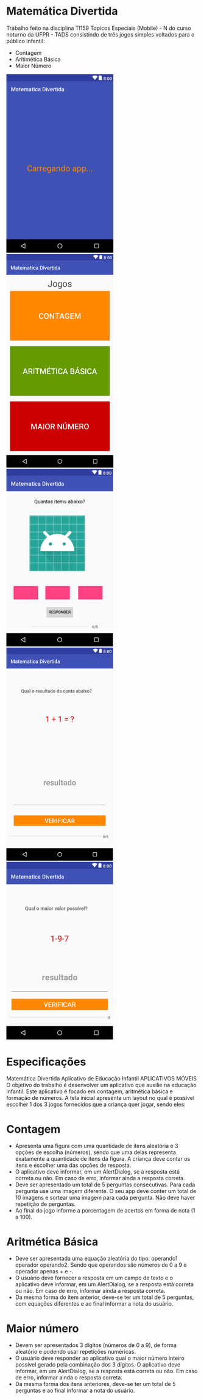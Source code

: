 # Matemática Divertida

Trabalho feito na disciplina TI159 Topicos Especiais (Mobile) - N do curso noturno da UFPR - TADS consistindo de três jogos simples voltados para o público infantil:

  - Contagem
  - Aritimética Básica
  - Maior Número


 <img src="/screenshots/MatematicaDivertidaSplashScreen.png" width="281"/> <img src="/screenshots/MatematicaDivertidaMain.png" width="281"/>
<img src="/screenshots/MatematicaDivertidaContagem.png" width="280"/> <img src="/screenshots/MatematicaDivertidaAritmetica.png" width="280"/> <img src="/screenshots/MatematicaDivertidaMaiorNumero.png" width="280" />



# Especificações
Matemática Divertida
Aplicativo de Educação Infantil
APLICATIVOS MÓVEIS
O objetivo do trabalho é desenvolver um aplicativo que auxilie na
educação infantil. Este aplicativo é focado em contagem, aritmética
básica e formação de números.
A tela inicial apresenta um layout no qual é possível escolher 1 dos 3
jogos fornecidos que a criança quer jogar, sendo eles:


# Contagem
  - Apresenta uma figura com uma quantidade de itens aleatória e
3 opções de escolha (números), sendo que uma delas representa
exatamente a quantidade de itens da figura. A criança deve
contar os itens e escolher uma das opções de resposta.
  - O aplicativo deve informar, em um AlertDialog, se a resposta
está correta ou não. Em caso de erro, informar ainda a resposta
correta.
  - Deve ser apresentado um total de 5 perguntas consecutivas.
Para cada pergunta use uma imagem diferente. O seu app deve
conter um total de 10 imagens e sortear uma imagem para cada
pergunta. Não deve haver repetição de perguntas.
  - Ao final do jogo informe a porcentagem de acertos em forma
de nota (1 a 100).


# Aritmética Básica
  - Deve ser apresentada uma equação aleatória do tipo:
operando1 operador operando2. Sendo que operandos são
números de 0 a 9 e operador apenas + e -.
  - O usuário deve fornecer a resposta em um campo de texto e o
aplicativo deve informar, em um AlertDialog, se a resposta está
correta ou não. Em caso de erro, informar ainda a resposta
correta.
  - Da mesma forma do item anterior, deve-se ter um total de 5
perguntas, com equações diferentes e ao final informar a nota
do usuário.

# Maior número
  - Devem ser apresentados 3 dígitos (números de 0 a 9), de
forma aleatório e podendo usar repetições numéricas.
  - O usuário deve responder ao aplicativo qual o maior número
inteiro possível gerado pela combinação dos 3 dígitos. O
aplicativo deve informar, em um AlertDialog, se a resposta está
correta ou não. Em caso de erro, informar ainda o resposta
correta.
  - Da mesma forma dos itens anteriores, deve-se ter um total de 5
perguntas e ao final informar a nota do usuário.

